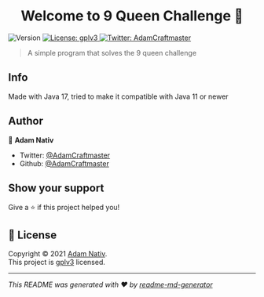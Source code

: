 <h1 align="center">Welcome to 9 Queen Challenge 👋</h1>
<p>
    <img alt="Version" src="https://img.shields.io/npm/v/9 Queen Challenge.svg">
  </a>
  <a href="https://github.com/AdamCraftmaster/9-Queen-Challenge/blob/main/LICENSE" target="_blank">
    <img alt="License: gplv3" src="https://img.shields.io/badge/License-gplv3-yellow.svg" />
  </a>
  <a href="https://twitter.com/AdamCraftmaster" target="_blank">
    <img alt="Twitter: AdamCraftmaster" src="https://img.shields.io/twitter/follow/AdamCraftmaster.svg?style=social" />
  </a>
</p>

> A simple program that solves the 9 queen challenge

## Info

Made with Java 17, tried to make it compatible with Java 11 or newer

## Author

👤 **Adam Nativ**

* Twitter: [@AdamCraftmaster](https://twitter.com/AdamCraftmaster)
* Github: [@AdamCraftmaster](https://github.com/AdamCraftmaster)

## Show your support

Give a ⭐️ if this project helped you!

## 📝 License

Copyright © 2021 [Adam Nativ](https://github.com/AdamCraftmaster).<br />
This project is [gplv3](https://github.com/AdamCraftmaster/9-Queen-Challenge/blob/main/LICENSE) licensed.

***
_This README was generated with ❤️ by [readme-md-generator](https://github.com/kefranabg/readme-md-generator)_